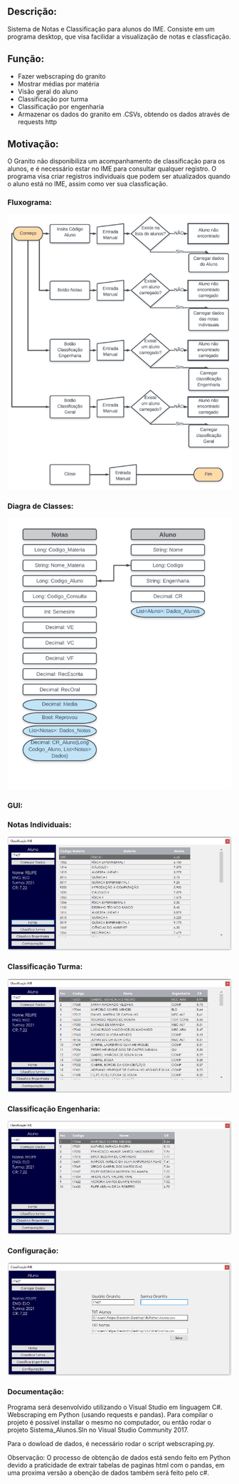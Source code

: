 ## Descrição:
Sistema de Notas e Classificação para alunos do IME.
Consiste em um programa desktop, que visa facilidar a visualização de notas e classficação.

## Função:
 - Fazer webscraping do granito
 - Mostrar médias por matéria
 - Visão geral do aluno
 - Classificação por turma
 - Classificação por engenharia
 - Armazenar os dados do granito em .CSVs, obtendo os dados através de requests http

## Motivação:
O Granito não disponibiliza um acompanhamento de classificação para os alunos, e é necessário estar no IME para consultar qualquer registro.
O programa visa criar registros individuais que podem ser atualizados quando o aluno está no IME, assim como ver sua classficação.

### Fluxograma:
<p align="center">
<img src="Img/Fluxograma.PNG" >
</p>

### Diagra de Classes:
<p align="center">
<img src="Img/Classes.PNG" >
</p>

### GUI:

### Notas Individuais:
<p align="center">
<img src="Img/NotasIndividuais.PNG" >
</p>

### Classificação Turma:
<p align="center">
<img src="Img/ClassificaTurma.PNG" >
</p>

### Classificação Engenharia:
<p align="center">
<img src="Img/ClassificaEngenharia.PNG" >
</p>

### Configuração:
<p align="center">
<img src="Img/Configuracao.PNG" >
</p>

### Documentação:

Programa será desenvolvido utilizando o Visual Studio em linguagem C#. Webscraping em Python (usando requests e pandas).
Para compilar o projeto é possivel installar o mesmo no computador, ou então rodar o projeto Sistema_Alunos.Sln no Visual Studio Community 2017.

Para o dowload de dados, é necessário rodar o script webscraping.py. 

Observação: O processo de obtenção de dados está sendo feito em Python devido a praticidade de extrair tabelas de paginas html com o pandas, em uma proxima versão a obenção de dados também será feito pelo c#.

